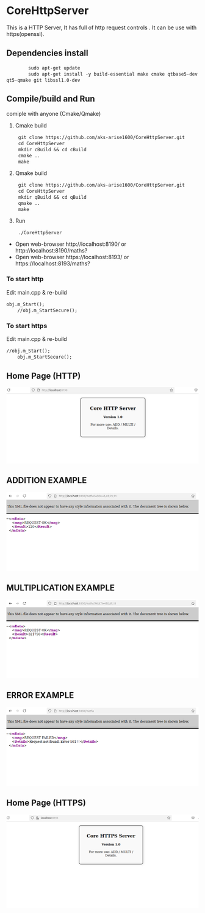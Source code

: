 # CoreHttpServer 
This is a HTTP Server, It has full of http request controls . It can be use with https(openssl).

## Dependencies install

			sudo apt-get update
			sudo apt-get install -y build-essential make cmake qtbase5-dev qt5-qmake git libssl1.0-dev

## Compile/build and Run

comiple with anyone (Cmake/Qmake)

1. Cmake build

		git clone https://github.com/aks-arise1600/CoreHttpServer.git
		cd CoreHttpServer
		mkdir cBuild && cd cBuild
		cmake ..
		make

2. Qmake build

		git clone https://github.com/aks-arise1600/CoreHttpServer.git
		cd CoreHttpServer
		mkdir qBuild && cd qBuild
		qmake ..
		make
		
3. Run

		./CoreHttpServer
		
* Open web-browser http://localhost:8190/ or http://localhost:8190/maths?
* Open web-browser https://localhost:8193/ or https://localhost:8193/maths? 


### To start http
Edit main.cpp & re-build
	
	obj.m_Start();
    	//obj.m_StartSecure();
    	
### To start https
Edit main.cpp & re-build
	
	//obj.m_Start();
    	obj.m_StartSecure();

## Home Page (HTTP)

![alt text](https://github.com/aks-arise1600/CoreHttpServer/blob/main/docs/Screenshots/Screenshot000.png?raw=true)


## ADDITION EXAMPLE

![alt text](https://github.com/aks-arise1600/CoreHttpServer/blob/main/docs/Screenshots/Screenshot001.png?raw=true)


## MULTIPLICATION EXAMPLE

![alt text](https://github.com/aks-arise1600/CoreHttpServer/blob/main/docs/Screenshots/Screenshot002.png?raw=true)


## ERROR EXAMPLE

![alt text](https://github.com/aks-arise1600/CoreHttpServer/blob/main/docs/Screenshots/Screenshot003.png?raw=true)


## Home Page (HTTPS)

![alt text](https://github.com/aks-arise1600/CoreHttpServer/blob/main/docs/Screenshots/Screenshot004.png?raw=true)




